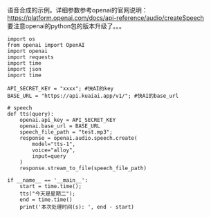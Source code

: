 语音合成的示例。详细参数参考openai的官网说明：     
https://platform.openai.com/docs/api-reference/audio/createSpeech    
要注意openai的python包的版本升级了。。。     

```
import os
from openai import OpenAI
import openai
import requests
import time
import json
import time

API_SECRET_KEY = "xxxx"; #快AI的key
BASE_URL = "https://api.kuaiai.app/v1/"; #快AI的base_url

# speech
def tts(query):
    openai.api_key = API_SECRET_KEY
    openai.base_url = BASE_URL
    speech_file_path = "test.mp3";
    response = openai.audio.speech.create(
        model="tts-1",
        voice="alloy",
        input=query
    )
    response.stream_to_file(speech_file_path)

if __name__ == '__main__':
    start = time.time();
    tts("今天是星期二");
    end = time.time()
    print('本次处理时间(s): ', end - start)
```


